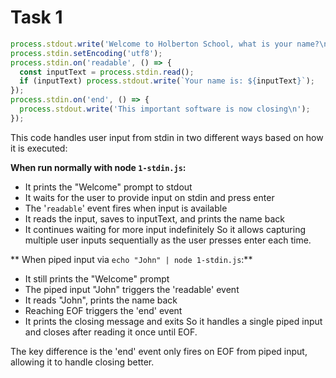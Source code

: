 # Task 1
```js
process.stdout.write('Welcome to Holberton School, what is your name?\n');
process.stdin.setEncoding('utf8');
process.stdin.on('readable', () => {
  const inputText = process.stdin.read();
  if (inputText) process.stdout.write(`Your name is: ${inputText}`);
});
process.stdin.on('end', () => {
  process.stdout.write('This important software is now closing\n');
});
```
This code handles user input from stdin in two different ways based on how it is executed:

**When run normally with node ``1-stdin.js``:**
- It prints the "Welcome" prompt to stdout
- It waits for the user to provide input on stdin and press enter
- The '``readable``' event fires when input is available
- It reads the input, saves to inputText, and prints the name back
- It continues waiting for more input indefinitely
So it allows capturing multiple user inputs sequentially as the user presses enter each time.

** When piped input via ``echo "John" | node 1-stdin.js``:**
- It still prints the "Welcome" prompt
- The piped input "John" triggers the 'readable' event
- It reads "John", prints the name back
- Reaching EOF triggers the 'end' event
- It prints the closing message and exits
So it handles a single piped input and closes after reading it once until EOF.

The key difference is the 'end' event only fires on EOF from piped input, allowing it to handle closing better.
